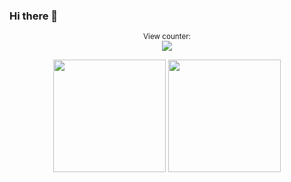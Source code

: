### Hi there 👋

<!--
**SiddhantAttavar/SiddhantAttavar** is a ✨ _special_ ✨ repository because its `README.md` (this file) appears on your GitHub profile.

Here are some ideas to get you started:

- 🔭 I’m currently working on ...
- 🌱 I’m currently learning ...
- 👯 I’m looking to collaborate on ...
- 🤔 I’m looking for help with ...
- 💬 Ask me about ...
- 📫 How to reach me: ...
- 😄 Pronouns: ...
- ⚡ Fun fact: ...
-->

<p align="center">
    <small> View counter: </small> <br>
    <img src="https://profile-counter.glitch.me/SiddhantAttavar/count.svg"/>
</p>

<p align="center">
    <img height="180em" src="https://github-readme-stats.vercel.app/api?username=SiddhantAttavar&show_icons=true&hide_border=true&&count_private=true&include_all_commits=true&theme=onedark"/>
    <img height="180em" src="https://github-readme-stats.vercel.app/api/top-langs/?username=SiddhantAttavar&layout=compact&theme=onedark&hide_border=true">
</p>
